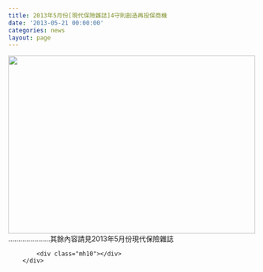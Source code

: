```yaml
---
title: 2013年5月份[現代保險雜誌]4守則創造再投保商機
date: '2013-05-21 00:00:00'
categories: news
layout: page
---
```


<div class="text">
			<div>
	<img alt="" src="http://www.leishan.com.tw/UserFiles/images/%E7%A3%8A%E5%B1%B1%E6%96%B0%E8%81%9E/%E7%A3%8A%E5%B1%B1%E9%9B%9C%E8%AA%8C/%E5%AE%98%E7%B6%B22013%E5%B9%B45%E6%9C%88%E4%BB%BD%5B%E7%8F%BE%E4%BB%A3%E4%BF%9D%E9%9A%AA%E9%9B%9C%E8%AA%8C%5D4%E5%AE%88%E5%89%87%E5%89%B5%E9%80%A0%E5%86%8D%E6%8A%95%E4%BF%9D%E5%95%86%E6%A9%9F%20P.49.png" style="width: 500px; height: 360px;"></div>
<div>
	.....................其餘內容請見2013年5月份現代保險雜誌</div>

			<div class="mh10"></div>
		</div>